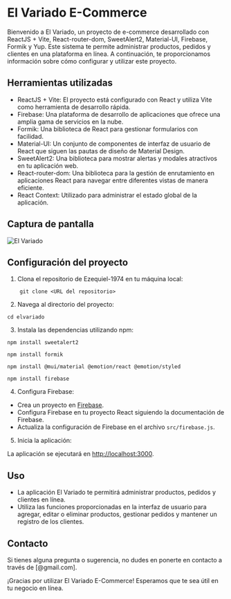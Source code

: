 # El Variado E-Commerce

Bienvenido a El Variado, un proyecto de e-commerce desarrollado con ReactJS + Vite, React-router-dom, SweetAlert2, Material-UI, Firebase, Formik y Yup. Este sistema te permite administrar productos, pedidos y clientes en una plataforma en línea. A continuación, te proporcionamos información sobre cómo configurar y utilizar este proyecto.

## Herramientas utilizadas

- ReactJS + Vite: El proyecto está configurado con React y utiliza Vite como herramienta de desarrollo rápida.
- Firebase: Una plataforma de desarrollo de aplicaciones que ofrece una amplia gama de servicios en la nube.
- Formik: Una biblioteca de React para gestionar formularios con facilidad.
- Material-UI: Un conjunto de componentes de interfaz de usuario de React que siguen las pautas de diseño de Material Design.
- SweetAlert2: Una biblioteca para mostrar alertas y modales atractivos en tu aplicación web.
- React-router-dom: Una biblioteca para la gestión de enrutamiento en aplicaciones React para navegar entre diferentes vistas de manera eficiente.
- React Context: Utilizado para administrar el estado global de la aplicación.


## Captura de pantalla
![El Variado](https://res.cloudinary.com/drwhdwvnn/image/upload/v1702291603/Prueba_funciona_dags0g.png)

## Configuración del proyecto
1. Clona el repositorio de Ezequiel-1974 en tu máquina local:
```
    git clone <URL del repositorio>
```

2. Navega al directorio del proyecto:
```
cd elvariado
```

3. Instala las dependencias utilizando npm:
```
npm install sweetalert2
```
```
npm install formik
```
```
npm install @mui/material @emotion/react @emotion/styled
```
```
npm install firebase
```

4. Configura Firebase:

- Crea un proyecto en [Firebase](https://console.firebase.google.com/).
- Configura Firebase en tu proyecto React siguiendo la documentación de Firebase.
- Actualiza la configuración de Firebase en el archivo `src/firebase.js`.

5. Inicia la aplicación:


La aplicación se ejecutará en [http://localhost:3000](http://localhost:3000).

## Uso

- La aplicación El Variado te permitirá administrar productos, pedidos y clientes en línea.
- Utiliza las funciones proporcionadas en la interfaz de usuario para agregar, editar o eliminar productos, gestionar pedidos y mantener un registro de los clientes.



## Contacto

Si tienes alguna pregunta o sugerencia, no dudes en ponerte en contacto a través de [@gmail.com].

¡Gracias por utilizar El Variado E-Commerce! Esperamos que te sea útil en tu negocio en línea.
